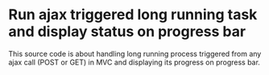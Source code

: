 # Run ajax triggered long running task and display status on progress bar

This source code is about handling long running process triggered from any ajax call (POST or GET) in MVC and displaying its progress on progress bar.
